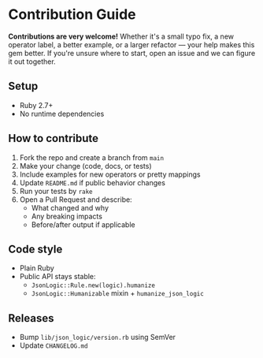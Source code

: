 # Contribution Guide

**Contributions are very welcome!** Whether it's a small typo fix, a new operator label, a better example, or a larger refactor — your help makes this gem better. If you're unsure where to start, open an issue and we can figure it out together.

## Setup
- Ruby 2.7+
- No runtime dependencies

## How to contribute
1. Fork the repo and create a branch from `main`
2. Make your change (code, docs, or tests)
3. Include examples for new operators or pretty mappings
4. Update `README.md` if public behavior changes
5. Run your tests by `rake`
6. Open a Pull Request and describe:
   - What changed and why
   - Any breaking impacts
   - Before/after output if applicable

## Code style
- Plain Ruby
- Public API stays stable:
  - `JsonLogic::Rule.new(logic).humanize`
  - `JsonLogic::Humanizable` mixin + `humanize_json_logic`

## Releases
- Bump `lib/json_logic/version.rb` using SemVer
- Update `CHANGELOG.md`
